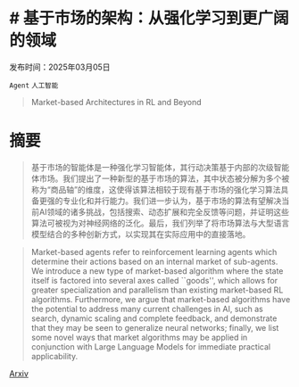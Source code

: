 # # 基于市场的架构：从强化学习到更广阔的领域

发布时间：2025年03月05日

`Agent` `人工智能`

> Market-based Architectures in RL and Beyond

# 摘要

> 基于市场的智能体是一种强化学习智能体，其行动决策基于内部的次级智能体市场。我们提出了一种新型的基于市场的算法，其中状态被分解为多个被称为“商品轴”的维度，这使得该算法相较于现有基于市场的强化学习算法具备更强的专业化和并行能力。我们进一步认为，基于市场的算法有望解决当前AI领域的诸多挑战，包括搜索、动态扩展和完全反馈等问题，并证明这些算法可被视为对神经网络的泛化。最后，我们列举了将市场算法与大型语言模型结合的多种创新方式，以实现其在实际应用中的直接落地。

> Market-based agents refer to reinforcement learning agents which determine their actions based on an internal market of sub-agents. We introduce a new type of market-based algorithm where the state itself is factored into several axes called ``goods'', which allows for greater specialization and parallelism than existing market-based RL algorithms. Furthermore, we argue that market-based algorithms have the potential to address many current challenges in AI, such as search, dynamic scaling and complete feedback, and demonstrate that they may be seen to generalize neural networks; finally, we list some novel ways that market algorithms may be applied in conjunction with Large Language Models for immediate practical applicability.

[Arxiv](https://arxiv.org/abs/2503.05828)
